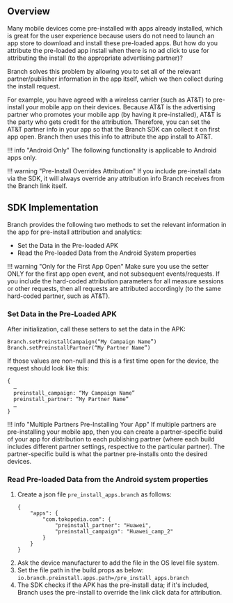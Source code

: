 ## Overview

Many mobile devices come pre-installed with apps already installed, which is great for the user experience because users do not need to launch an app store to download and install these pre-loaded apps. But how do you attribute the pre-loaded app install when there is no ad click to use for attributing the install (to the appropriate advertising partner)?

Branch solves this problem by allowing you to set all of the relevant partner/publisher information in the app itself, which we then collect during the install request.

For example, you have agreed with a wireless carrier (such as AT&T) to pre-install your mobile app on their devices. Because AT&T is the advertising partner who promotes your mobile app (by having it pre-installed), AT&T is the party who gets credit for the attribution. Therefore, you can set the AT&T partner info in your app so that the Branch SDK can collect it on first app open. Branch then uses this info to attribute the app install to AT&T.

!!! info "Android Only"
	The following functionality is applicable to Android apps only.

!!! warning "Pre-Install Overrides Attribution"
	If you include pre-install data via the SDK, it will always override any attribution info Branch receives from the Branch link itself.

## SDK Implementation

Branch provides the following two methods to set the relevant information in the app for pre-install attribution and analytics:

- Set the Data in the Pre-loaded APK
- Read the Pre-loaded Data from the Android System properties

!!! warning "Only for the First App Open"
	Make sure you use the setter ONLY for the first app open event, and not subsequent events/requests. If you include the hard-coded attribution parameters for all measure sessions or other requests, then all requests are attributed accordingly (to the same hard-coded partner, such as AT&T).

### Set Data in the Pre-Loaded APK

After initialization, call these setters to set the data in the APK:

```
Branch.setPreinstallCampaign(“My Campaign Name”)
Branch.setPreinstallPartner(“My Partner Name”)
```
If those values are non-null and this is a first time open for the device, the request should look like this:

```
{
  …
  preinstall_campaign: “My Campaign Name”
  preinstall_partner: “My Partner Name”
  …
}
```
!!! info "Multiple Partners Pre-Installing Your App"
	If multiple partners are pre-installing your mobile app, then you can create a partner-specific build of your app for distribution to each publishing partner (where each build includes different partner settings, respective to the particular partner). The partner-specific build is what the partner pre-installs onto the desired devices.

### Read Pre-loaded Data from the Android system properties

1. Create a json file `pre_install_apps.branch` as follows:
	```
	{
	    "apps": {
	        "com.tokopedia.com": {
	            "preinstall_partner": "Huawei",
	            "preinstall_campaign": "Huawei_camp_2"
	        }
	    }
	}
	```
2. Ask the device manufacturer to add the file in the OS level file system.
3. Set the file path in the build.props as below:
	`io.branch.preinstall.apps.path=/pre_install_apps.branch`
4. The SDK checks if the APK has the pre-install data; if it's included, Branch uses the pre-install to override the link click data for attribution.
